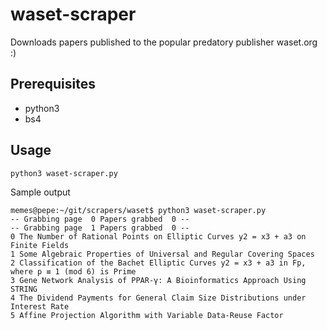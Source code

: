 # waset-scraper

Downloads papers published to the popular predatory publisher waset.org :)

## Prerequisites
* python3
* bs4

## Usage
```
python3 waset-scraper.py
```

Sample output
```
memes@pepe:~/git/scrapers/waset$ python3 waset-scraper.py 
-- Grabbing page  0 Papers grabbed  0 --
-- Grabbing page  1 Papers grabbed  0 --
0 The Number of Rational Points on Elliptic Curves y2 = x3 + a3 on Finite Fields
1 Some Algebraic Properties of Universal and Regular Covering Spaces
2 Classification of the Bachet Elliptic Curves y2 = x3 + a3 in Fp, where p ≡ 1 (mod 6) is Prime
3 Gene Network Analysis of PPAR-γ: A Bioinformatics Approach Using STRING
4 The Dividend Payments for General Claim Size Distributions under Interest Rate
5 Affine Projection Algorithm with Variable Data-Reuse Factor
```

